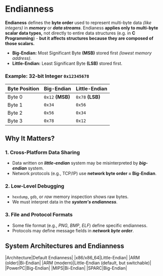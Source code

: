 # Endianness
**Endianess** defines the **byte order** used to represent multi-byte data *(like integers)* in ***memory*** or ***data streams***. Endianess **applies only to multi-byte scalar data types,** not directly to entire data structures (e.g. in **C Programming**) - **but it affects structures because they are composed of those scalars.**
 * **Big-Endian:** Most Significant Byte **(MSB)** stored first *(lowest memory address)*.
 * **Little-Endian:** Least Significant Byte **(LSB)** stored first.

### Example: 32-bit Integer `0x12345678`
|Byte Position|Big-Endian|Little-Endian|
|---|---|---|
|Byte 0|`0x12` **(MSB)**|`0x78` **(LSB)**|
|Byte 1|`0x34`|`0x56`|
|Byte 2|`0x56`|`0x34`|
|Byte 3|`0x78`|`0x12`|

## Why It Matters?
### 1. Cross-Platform Data Sharing
 * Data written on ***little-endian*** system may be misinterpreted by ***big-endian*** system.
 * Network protocols (e.g., TCP/IP) use **network byte order = Big-Endian**.
### 2. Low-Level Debugging
 * `hexdump`, `gdb`, or *raw* memory inspection shows raw bytes.
 * We must interpret data in the ***system's endianness***.
### 3. File and Protocol Formats
 * Some file format (e.g., *PNG*, *BMP*, *ELF*) define specific endianness.
 * Protocols may define message fields in ***network byte order***.

## System Architectures and Endianness
|Architecture|Default Endianness|
|x86/x86_64|Little-Endian|
|ARM (older)|Bi-Endian|
|ARM (modern)|Little-Endian (default, but switchable)|
|PowerPC|Big-Endian|
|MIPS|Bi-Endian|
|SPARC|Big-Endian|
